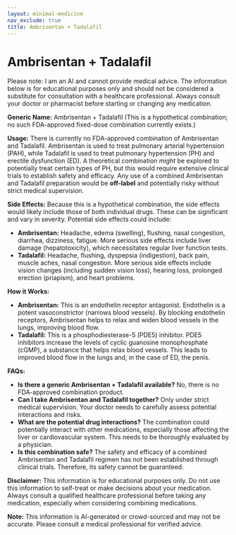 ```yaml
---
layout: minimal-medicine
nav_exclude: true
title: Ambrisentan + Tadalafil
---
```


# Ambrisentan + Tadalafil

Please note: I am an AI and cannot provide medical advice.  The information below is for educational purposes only and should not be considered a substitute for consultation with a healthcare professional.  Always consult your doctor or pharmacist before starting or changing any medication.

**Generic Name:** Ambrisentan + Tadalafil (This is a hypothetical combination; no such FDA-approved fixed-dose combination currently exists.)

**Usage:**  There is currently no FDA-approved combination of Ambrisentan and Tadalafil.  Ambrisentan is used to treat pulmonary arterial hypertension (PAH), while Tadalafil is used to treat pulmonary hypertension (PH) and erectile dysfunction (ED).  A theoretical combination *might* be explored to potentially treat certain types of PH, but this would require extensive clinical trials to establish safety and efficacy.  Any use of a combined Ambrisentan and Tadalafil preparation would be **off-label** and potentially risky without strict medical supervision.


**Side Effects:** Because this is a hypothetical combination, the side effects would likely include those of both individual drugs.  These can be significant and vary in severity. Potential side effects could include:

* **Ambrisentan:** Headache, edema (swelling), flushing, nasal congestion, diarrhea, dizziness, fatigue.  More serious side effects include liver damage (hepatotoxicity), which necessitates regular liver function tests.
* **Tadalafil:** Headache, flushing, dyspepsia (indigestion), back pain, muscle aches, nasal congestion.  More serious side effects include vision changes (including sudden vision loss), hearing loss, prolonged erection (priapism), and heart problems.


**How it Works:**

* **Ambrisentan:** This is an endothelin receptor antagonist. Endothelin is a potent vasoconstrictor (narrows blood vessels). By blocking endothelin receptors, Ambrisentan helps to relax and widen blood vessels in the lungs, improving blood flow.
* **Tadalafil:** This is a phosphodiesterase-5 (PDE5) inhibitor. PDE5 inhibitors increase the levels of cyclic guanosine monophosphate (cGMP), a substance that helps relax blood vessels.  This leads to improved blood flow in the lungs and, in the case of ED, the penis.


**FAQs:**

* **Is there a generic Ambrisentan + Tadalafil available?** No, there is no FDA-approved combination product.
* **Can I take Ambrisentan and Tadalafil together?** Only under strict medical supervision.  Your doctor needs to carefully assess potential interactions and risks.
* **What are the potential drug interactions?**  The combination could potentially interact with other medications, especially those affecting the liver or cardiovascular system.  This needs to be thoroughly evaluated by a physician.
* **Is this combination safe?** The safety and efficacy of a combined Ambrisentan and Tadalafil regimen has not been established through clinical trials. Therefore, its safety cannot be guaranteed.


**Disclaimer:** This information is for educational purposes only.  Do not use this information to self-treat or make decisions about your medication.  Always consult a qualified healthcare professional before taking any medication, especially when considering combining medications.


**Note:** This information is AI-generated or crowd-sourced and may not be accurate. Please consult a medical professional for verified advice.